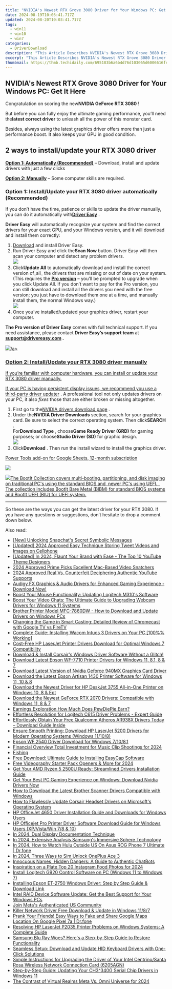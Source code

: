 ```yaml
---
title: "NVIDIA's Newest RTX Grove 3080 Driver for Your Windows PC: Get It Here"
date: 2024-08-19T10:03:41.717Z
updated: 2024-08-20T10:03:41.717Z
tags:
  - win11
  - win10
  - win7
categories:
  - DriverDownload
description: "This Article Describes NVIDIA's Newest RTX Grove 3080 Driver for Your Windows PC: Get It Here"
excerpt: "This Article Describes NVIDIA's Newest RTX Grove 3080 Driver for Your Windows PC: Get It Here"
thumbnail: https://thmb.techidaily.com/695183b6a6b4d76d103065d6006616fe1a028ff3df2b027aa653bee8bfb31d22.jpg
---
```


## NVIDIA's Newest RTX Grove 3080 Driver for Your Windows PC: Get It Here

Congratulation on scoring the new**NVIDIA GeForce RTX 3080** !

 But before you can fully enjoy the ultimate gaming performance, you’ll need the**latest correct driver** to unleash all the power of this monster card.

 Besides, always using the latest graphics driver offers more than just a performance boost. It also keeps your GPU in good condition.

## 2 ways to install/update your RTX 3080 driver

**[Option 1: Automatically (Recommended)](https://www.drivereasy.com/knowledge/geforce-rtx-3080-driver-latest-download-for-windows-10-8-7/#option1)**  – Download, install and update drivers with just a few clicks

**[Option 2: Manually](https://tools.techidaily.com/drivereasy/download/)**  – Some computer skills are required.

### Option 1: Install/Update your RTX 3080 driver automatically (Recommended)

 If you don’t have the time, patience or skills to update the driver manually, you can do it automatically with[**Driver Easy**](https://tools.techidaily.com/drivereasy/download/) .

**Driver Easy** will automatically recognize your system and find the correct drivers for your exact GPU, and your Windows version, and it will download and install them correctly:

1. [Download](https://tools.techidaily.com/drivereasy/download/) and install Driver Easy.
2. Run Driver Easy and click the**Scan Now** button. Driver Easy will then scan your computer and detect any problem drivers.  
![](https://images.drivereasy.com/wp-content/uploads/2020/08/Scan-now.jpg)
3. Click**Update All** to automatically download and install the correct version of_all_ the drivers that are missing or out of date on your system.  
 (This requires the **[Pro version](https://tools.techidaily.com/drivereasy/download/)**  – you’ll be prompted to upgrade when you click Update All. If you don’t want to pay for the Pro version, you can still download and install all the drivers you need with the free version; you just have to download them one at a time, and manually install them, the normal Windows way.)  
![](https://images.drivereasy.com/wp-content/uploads/2020/09/de-update-all-rtx-3080.jpg)
4. Once you’ve installed/updated your graphics driver, restart your computer.

**The Pro version of Driver Easy** comes with full technical support. If you need assistance, please contact **Driver Easy’s support team** at **[support@drivereasy.com](https://tools.techidaily.com/drivereasy/download/) .**

<!-- affiliate ads begin -->
<a href="https://store.nero.com/order/checkout.php?PRODS=4729507&QTY=1&AFFILIATE=108875&CART=1"><img src="https://www.nero.com/nero-com-wAssets/img/banners/2023/TIU/Nero_TuneItUp_Screen_2.webp" border="0">/a>
<!-- affiliate ads end -->
### Option 2: Install/Update your RTX 3080 driver manually

 If you’re familiar with computer hardware, you can install or update your RTX 3080 driver manually.

 If your PC is having persistent display issues, we recommend you use a [third-party driver updater](https://tools.techidaily.com/drivereasy/download/) . A professional tool not only updates drivers on your PC, it also _fixes_  those that are either broken or missing altogether.

1. First go to the[NVIDIA drivers download page](https://tools.techidaily.com/drivereasy/download/) .
2. Under the**NVIDIA Driver Downloads** section, search for your graphics card. Be sure to select the correct operating system. Then click**SEARCH** .  
 For**Download Type** , choose**Game Ready Driver (GRD)** for gaming purposes; or choose**Studio Driver (SD)** for graphic design.  
![](https://images.drivereasy.com/wp-content/uploads/2020/09/nvidia-3080-driver-official-dl.jpg)
3. Click**Download** . Then run the install wizard to install the graphics driver.  
<!-- affiliate ads begin -->
<a href="https://secure.2checkout.com/order/checkout.php?PRODS=4721564&QTY=1&AFFILIATE=108875&CART=1">Power Tools add-on for Google Sheets, 12-month subscription</a>
<!-- affiliate ads end -->
![](https://images.drivereasy.com/wp-content/uploads/2020/09/3080-driver-dl.jpg)

<!-- affiliate ads begin -->
<a href="https://secure.2checkout.com/order/checkout.php?PRODS=45152810&QTY=1&AFFILIATE=108875&CART=1"> <img src="https://secure.avangate.com/images/merchant/842ca578342915ccb8ae069595ba7233/products/copy_bootit-ss1_178x139.jpg" border="0">The BootIt Collection covers multi-booting, partitioning, and disk imaging on traditional PC's using the standard BIOS and  newer PC's using UEFI.   The collection includes BootIt Bare Metal (BIBM) for standard BIOS systems and BootIt UEFI (BIU) for UEFI system. 
</a>
<!-- affiliate ads end -->
---

 So these are the ways you can get the latest driver for your RTX 3080\. If you have any questions or suggestions, don’t hesitate to drop a comment down below.

<ins class="adsbygoogle"
     style="display:block"
     data-ad-format="autorelaxed"
     data-ad-client="ca-pub-7571918770474297"
     data-ad-slot="1223367746"></ins>



<ins class="adsbygoogle"
     style="display:block"
     data-ad-client="ca-pub-7571918770474297"
     data-ad-slot="8358498916"
     data-ad-format="auto"
     data-full-width-responsive="true"></ins>

<span class="atpl-alsoreadstyle">Also read:</span>
<div><ul>
<li><a href="https://snapchat-videos.techidaily.com/new-unlocking-snapchats-secret-symbolic-messages/"><u>[New] Unlocking Snapchat's Secret Symbolic Messages</u></a></li>
<li><a href="https://twitter-videos.techidaily.com/updated-2024-approved-easy-technique-storing-tweet-videos-and-images-on-cellphone/"><u>[Updated] 2024 Approved  Easy Technique  Storing Tweet Videos and Images on Cellphone</u></a></li>
<li><a href="https://eaxpv-info.techidaily.com/updated-in-2024-flaunt-your-brand-with-ease-the-top-10-youtube-theme-designers/"><u>[Updated] In 2024, Flaunt Your Brand with Ease - The Top 10 YouTube Theme Designers</u></a></li>
<li><a href="https://video-capture.techidaily.com/2024-approved-prime-picks-excellent-mac-based-video-snatchers/"><u>2024 Approved  Prime Picks  Excellent Mac-Based Video Snatchers</u></a></li>
<li><a href="https://youtube-docs.techidaily.com/approved-real-vs-counterfeit-deciphering-authentic-youtube-supports/"><u>2024 Approved  Real Vs. Counterfeit  Deciphering Authentic YouTube Supports</u></a></li>
<li><a href="https://win-dash.techidaily.com/audigy-fx-graphics-and-audio-drivers-for-enhanced-gaming-experience-download-now/"><u>Audigy FX Graphics & Audio Drivers for Enhanced Gaming Experience - Download Now!</u></a></li>
<li><a href="https://win-dash.techidaily.com/boost-your-mouse-functionality-updating-logitech-m310s-software/"><u>Boost Your Mouse Functionality: Updating Logitech M310's Software</u></a></li>
<li><a href="https://win-dash.techidaily.com/boost-your-video-chats-the-ultimate-guide-to-upgrading-webcam-drivers-for-windows-11-systems/"><u>Boost Your Video Chats: The Ultimate Guide to Upgrading Webcam Drivers for Windows 11 Systems</u></a></li>
<li><a href="https://win-dash.techidaily.com/brother-printer-model-mfc-7860dw-how-to-download-and-update-drivers-on-windows-pcs/"><u>Brother Printer Model MFC-7860DW - How to Download and Update Drivers on Windows PCs</u></a></li>
<li><a href="https://buynow-marvelous.techidaily.com/changing-the-game-in-smart-casting-detailed-review-of-chromecast-with-google-tv-vs-firetv/"><u>Changing the Game in Smart Casting: Detailed Review of Chromecast with Google TV vs FireTV</u></a></li>
<li><a href="https://win-dash.techidaily.com/complete-guide-installing-wacom-intuos-3-drivers-on-your-pc-100-working/"><u>Complete Guide: Installing Wacom Intuos 3 Drivers on Your PC [100%% Working]</u></a></li>
<li><a href="https://win-dash.techidaily.com/cost-free-hp-laserjet-printer-drivers-download-for-optimal-windows-7-compatibility/"><u>Cost-Free HP LaserJet Printer Drivers Download for Optimal Windows 7 Compatibility</u></a></li>
<li><a href="https://win-dash.techidaily.com/1722975183848-download-and-install-corsairs-windows-driver-software-without-a-glitch/"><u>Download & Install Corsair's Windows Driver Software Without a Glitch!</u></a></li>
<li><a href="https://win-dash.techidaily.com/download-latest-epson-wf-7710-printer-drivers-for-windows-11-81-8-and-7/"><u>Download Latest Epson WF-7710 Printer Drivers for Windows 11, 8.1, 8 & 7</u></a></li>
<li><a href="https://win-dash.techidaily.com/download-latest-version-of-nvidia-geforce-940mx-graphics-card-driver/"><u>Download Latest Version of Nvidia Geforce 940MX Graphics Card Driver</u></a></li>
<li><a href="https://win-dash.techidaily.com/download-the-latest-epson-artisan-1430-printer-software-for-windows-11-10-and-8/"><u>Download the Latest Epson Artisan 1430 Printer Software for Windows 11, 10 & 8</u></a></li>
<li><a href="https://win-dash.techidaily.com/download-the-newest-driver-for-hp-deskjet-3755-all-in-one-printer-on-windows-10-8-and-ept/"><u>Download the Newest Driver for HP DeskJet 3755 All-in-One Printer on Windows 10, 8 & Ept</u></a></li>
<li><a href="https://win-dash.techidaily.com/download-the-newest-geforce-rtx-2070-drivers-compatible-with-windows-11-8-and-7/"><u>Download the Newest GeForce RTX 2070 Drivers: Compatible with Windows 11, 8 & 7</u></a></li>
<li><a href="https://extra-lessons.techidaily.com/earnings-exploration-how-much-does-pewdiepie-earn/"><u>Earnings Exploration  How Much Does PewDiePie Earn?</u></a></li>
<li><a href="https://win-dash.techidaily.com/effortless-resolution-for-logitech-c615-driver-problems-expert-guide/"><u>Effortless Resolution for Logitech C615 Driver Problems - Expert Guide</u></a></li>
<li><a href="https://win-dash.techidaily.com/effortlessly-obtain-your-free-qualcomm-atheros-ar938x-drivers-today-download-guide-inside/"><u>Effortlessly Obtain Your Free Qualcomm Atheros AR938X Drivers Today – Download Guide Inside</u></a></li>
<li><a href="https://win-dash.techidaily.com/ensure-smooth-printing-download-hp-laserjet-5200-drivers-for-modern-operating-systems-windows-11108/"><u>Ensure Smooth Printing: Download HP LaserJet 5200 Drivers for Modern Operating Systems (Windows 11/10/8)</u></a></li>
<li><a href="https://win-dash.techidaily.com/epson-wf-2540-driver-download-for-windows-71081/"><u>Epson WF 2540 Driver Download for Windows 7/10/8.1</u></a></li>
<li><a href="https://fox-info.techidaily.com/financial-overview-total-investment-for-music-clip-shootings-for-2024/"><u>Financial Overview  Total Investment for Music Clip Shootings for 2024</u></a></li>
<li><a href="https://win-dash.techidaily.com/fishing/"><u>Fishing</u></a></li>
<li><a href="https://win-dash.techidaily.com/free-download-ultimate-guide-to-installing-easycap-software/"><u>Free Download: Ultimate Guide to Installing EasyCap Software</u></a></li>
<li><a href="https://fox-friendly.techidaily.com/free-videography-starter-pack-openers-and-more-for-2024/"><u>Free Videography Starter Pack  Openers & More for 2024</u></a></li>
<li><a href="https://win-dash.techidaily.com/get-your-amd-ryzen-5-2500u-ready-streamlined-drivers-installation-guide/"><u>Get Your AMD Ryzen 5 2500U Ready: Streamlined Drivers Installation Guide</u></a></li>
<li><a href="https://win-dash.techidaily.com/1722974555704-get-your-best-pc-gaming-experience-on-windows-download-nvidia-drivers-now/"><u>Get Your Best PC Gaming Experience on Windows: Download Nvidia Drivers Now</u></a></li>
<li><a href="https://win-dash.techidaily.com/how-to-download-the-latest-brother-scanner-drivers-compatible-with-windows/"><u>How to Download the Latest Brother Scanner Drivers Compatible with Windows</u></a></li>
<li><a href="https://win-dash.techidaily.com/how-to-flawlessly-update-corsair-headset-drivers-on-microsofts-operating-system/"><u>How to Flawlessly Update Corsair Headset Drivers on Microsoft's Operating System</u></a></li>
<li><a href="https://win-dash.techidaily.com/hp-officejet-4650-driver-installation-guide-and-downloads-for-windows-users/"><u>HP OfficeJet 4650 Driver Installation Guide and Downloads for Windows Users</u></a></li>
<li><a href="https://win-dash.techidaily.com/hp-officejet-pro-printer-driver-software-download-guide-for-windows-users-xpvistawin-78-and-10/"><u>HP Officejet Pro Printer Driver Software Download Guide for Windows Users (XP/Vista/Win 7/8 & 10)</u></a></li>
<li><a href="https://video-capture.techidaily.com/in-2024-dual-display-documentation-technique/"><u>In 2024, Dual Display Documentation Technique</u></a></li>
<li><a href="https://some-techniques.techidaily.com/in-2024-extensive-analysis-samsungs-immersive-sphere-technology/"><u>In 2024, Extensive Analysis  Samsung's Immersive Sphere Technology</u></a></li>
<li><a href="https://phone-solutions.techidaily.com/in-2024-how-to-watch-hulu-outside-us-on-asus-rog-phone-7-ultimate-drfone-by-drfone-virtual-android/"><u>In 2024, How to Watch Hulu Outside US On Asus ROG Phone 7 Ultimate | Dr.fone</u></a></li>
<li><a href="https://sim-unlock.techidaily.com/in-2024-three-ways-to-sim-unlock-oneplus-ace-3-by-drfone-android/"><u>In 2024, Three Ways to Sim Unlock OnePlus Ace 3</u></a></li>
<li><a href="https://tech-savvy.techidaily.com/1721408515538-innocuous-names-hidden-dangers-a-guide-to-authentic-chatbots/"><u>Innocuous Names, Hidden Dangers: A Guide to Authentic ChatBots</u></a></li>
<li><a href="https://instagram-videos.techidaily.com/inspiration-on-a-plate-top-20-instagram-food-photos-for-2024/"><u>Inspiration on a Plate  Top 20 Instagram Food Photos for 2024</u></a></li>
<li><a href="https://win-dash.techidaily.com/install-logitech-g920-control-software-on-pc-windows-11-to-windows-7/"><u>Install Logitech G920 Control Software on PC (Windows 11 to Windows 7)</u></a></li>
<li><a href="https://win-dash.techidaily.com/installing-epson-et-2750-windows-driver-step-by-step-guide-and-download-link/"><u>Installing Epson ET-2750 Windows Driver: Step by Step Guide & Download Link</u></a></li>
<li><a href="https://win-dash.techidaily.com/intel-raid-device-software-update-get-the-best-support-for-your-windows-pcs/"><u>Intel RAID Device Software Update: Get the Best Support for Your Windows PCs</u></a></li>
<li><a href="https://facebook.techidaily.com/join-metas-authenticated-us-community/"><u>Join Meta's Authenticated US Community</u></a></li>
<li><a href="https://win-dash.techidaily.com/killer-network-driver-free-download-and-update-in-windows-1187/"><u>Killer Network Driver Free Download & Update in Windows 11/8/7</u></a></li>
<li><a href="https://fake-location.techidaily.com/prank-your-friends-easy-ways-to-fake-and-share-google-maps-location-on-google-pixel-7a-drfone-by-drfone-virtual-android/"><u>Prank Your Friends! Easy Ways to Fake and Share Google Maps Location On Google Pixel 7a | Dr.fone</u></a></li>
<li><a href="https://win-dash.techidaily.com/resolving-hp-laserjet-p2035-printer-problems-on-windows-systems-a-complete-guide/"><u>Resolving HP LaserJet P2035 Printer Problems on Windows Systems: A Complete Guide</u></a></li>
<li><a href="https://win-dash.techidaily.com/samsung-blu-ray-woes-heres-a-step-by-step-guide-to-restore-functionality/"><u>Samsung Blu Ray Woes? Here's a Step-by-Step Guide to Restore Functionality</u></a></li>
<li><a href="https://win-dash.techidaily.com/seamless-setup-download-and-update-hid-keyboard-drivers-with-one-click-solutions/"><u>Seamless Setup: Download and Update HID Keyboard Drivers with One-Click Solutions</u></a></li>
<li><a href="https://win-dash.techidaily.com/simple-instructions-for-upgrading-the-driver-of-your-intel-centrinosanta-rosa-wireless-network-connection-card-6205agn/"><u>Simple Instructions for Upgrading the Driver of Your Intel Centrino/Santa Rosa Wireless Network Connection Card (6205AGN)</u></a></li>
<li><a href="https://win-dash.techidaily.com/step-by-step-guide-updating-your-ch3340g-serial-chip-drivers-in-windows-11/"><u>Step-by-Step Guide: Updating Your CH3^340G Serial Chip Drivers in Windows 11</u></a></li>
<li><a href="https://some-skills.techidaily.com/the-contrast-of-virtual-realms-meta-vs-omni-universe-for-2024/"><u>The Contrast of Virtual Realms  Meta Vs. Omni Universe for 2024</u></a></li>
</ul></div>
